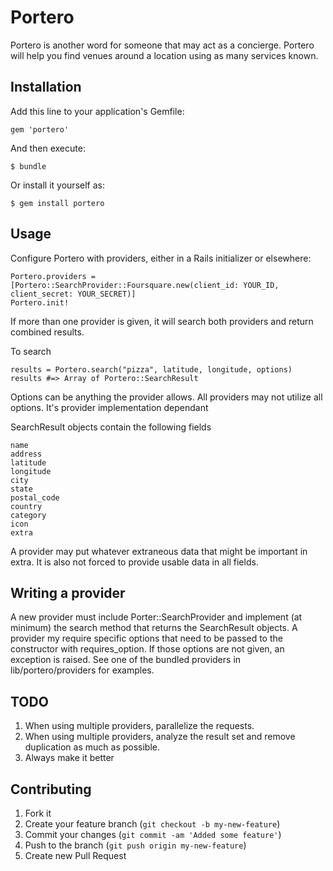 # Portero

Portero is another word for someone that may act as a concierge. Portero will help you find venues around a location using as many services known.

## Installation

Add this line to your application's Gemfile:

    gem 'portero'

And then execute:

    $ bundle

Or install it yourself as:

    $ gem install portero

## Usage

Configure Portero with providers, either in a Rails initializer or elsewhere:

    Portero.providers = [Portero::SearchProvider::Foursquare.new(client_id: YOUR_ID, client_secret: YOUR_SECRET)]
    Portero.init!

If more than one provider is given, it will search both providers and return combined results.

To search

    results = Portero.search("pizza", latitude, longitude, options)
    results #=> Array of Portero::SearchResult

Options can be anything the provider allows. All providers may not utilize all options. It's provider implementation dependant

SearchResult objects contain the following fields

    name
    address
    latitude
    longitude
    city
    state
    postal_code
    country
    category
    icon
    extra

A provider may put whatever extraneous data that might be important in extra. It is also not forced to provide usable data in all fields.

## Writing a provider

A new provider must include Porter::SearchProvider and implement (at minimum) the search method that returns the SearchResult objects. A provider my require specific options that need to be passed to the constructor with requires_option. If those options are not given, an exception is raised. See one of the bundled providers in lib/portero/providers for examples.

## TODO

1. When using multiple providers, parallelize the requests.
2. When using multiple providers, analyze the result set and remove duplication as much as possible.
3. Always make it better

## Contributing

1. Fork it
2. Create your feature branch (`git checkout -b my-new-feature`)
3. Commit your changes (`git commit -am 'Added some feature'`)
4. Push to the branch (`git push origin my-new-feature`)
5. Create new Pull Request
